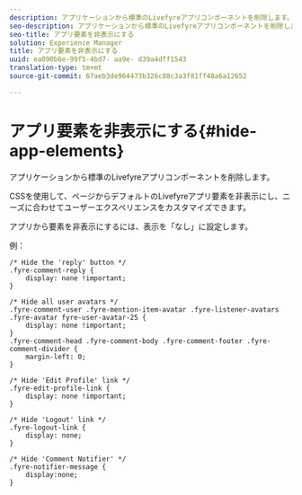 ```yaml
---
description: アプリケーションから標準のLivefyreアプリコンポーネントを削除します。
seo-description: アプリケーションから標準のLivefyreアプリコンポーネントを削除します。
seo-title: アプリ要素を非表示にする
solution: Experience Manager
title: アプリ要素を非表示にする
uuid: ea090b6e-99f5-4bd7- aa9e- d39a4dff1543
translation-type: tm+mt
source-git-commit: 67aeb3de964473b326c88c3a3f81ff48a6a12652

---
```



# アプリ要素を非表示にする{#hide-app-elements}

アプリケーションから標準のLivefyreアプリコンポーネントを削除します。

CSSを使用して、ページからデフォルトのLivefyreアプリ要素を非表示にし、ニーズに合わせてユーザーエクスペリエンスをカスタマイズできます。

アプリから要素を非表示にするには、表示を「なし」に設定します。

例：

```
/* Hide the 'reply' button */ 
.fyre-comment-reply { 
    display: none !important; 
} 
  
/* Hide all user avatars */ 
.fyre-comment-user .fyre-mention-item-avatar .fyre-listener-avatars .fyre-avatar fyre-user-avatar-25 { 
    display: none !important; 
} 
.fyre-comment-head .fyre-comment-body .fyre-comment-footer .fyre-comment-divider { 
    margin-left: 0; 
} 
  
/* Hide 'Edit Profile' link */ 
.fyre-edit-profile-link { 
    display: none !important; 
} 
  
/* Hide 'Logout' link */ 
.fyre-logout-link { 
    display: none; 
} 
  
/* Hide 'Comment Notifier' */ 
.fyre-notifier-message { 
    display:none; 
}
```

